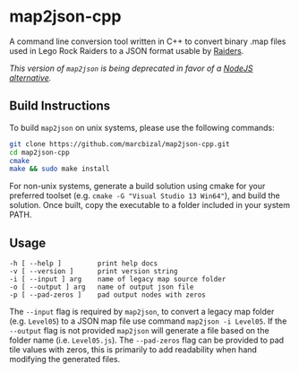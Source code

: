 # map2json-cpp
A command line conversion tool written in C++ to convert binary .map files used in Lego Rock Raiders to a JSON format usable by [Raiders](https://github.com/marcbizal/Raiders). 

*This version of `map2json` is being deprecated in favor of a [NodeJS alternative](https://github.com/marcbizal/map2json).*

## Build Instructions
To build `map2json` on unix systems, please use the following commands:

```bash
git clone https://github.com/marcbizal/map2json-cpp.git
cd map2json-cpp
cmake
make && sudo make install
```

For non-unix systems, generate a build solution using cmake for your preferred toolset (e.g. `cmake -G "Visual Studio 13 Win64"`),
and build the solution. Once built, copy the executable to a folder included in your system PATH.

## Usage
```
-h [ --help ]         print help docs
-v [ --version ]      print version string
-i [ --input ] arg    name of legacy map source folder
-o [ --output ] arg   name of output json file
-p [ --pad-zeros ]    pad output nodes with zeros
```

The `--input` flag is required by `map2json`, to convert a legacy map folder (e.g. `Level05`) to a JSON map file use command `map2json -i Level05`.
If the `--output` flag is not provided `map2json` will generate a file based on the folder name (i.e. `Level05.js`).
The `--pad-zeros` flag can be provided to pad tile values with zeros, this is primarily to add readability when hand modifying the generated files.
